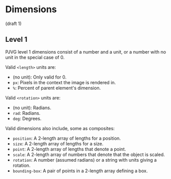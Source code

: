 # Dimensions
(draft 1)

## Level 1
PJVG level 1 dimensions consist of a number and a unit, or a number with no unit in the special case of 0.

Valid `<length>` units are:
- (no unit): Only valid for 0.
- `px`: Pixels in the context the image is rendered in.
- `%`: Percent of parent element's dimension.

Valid `<rotation>` units are:
- (no unit): Radians.
- `rad`: Radians.
- `deg`: Degrees.

Valid dimensions also include, some as composites:
- `position`: A 2-length array of lengths for a position.
- `size`: A 2-length array of lengths for a size.
- `point`: A 2-length array of lengths that denote a point.
- `scale`: A 2-length array of numbers that denote that the object is scaled.
- `rotation`: A number (assumed radians) or a string with units giving a rotation.
- `bounding-box`: A pair of points in a 2-length array defining a box.
